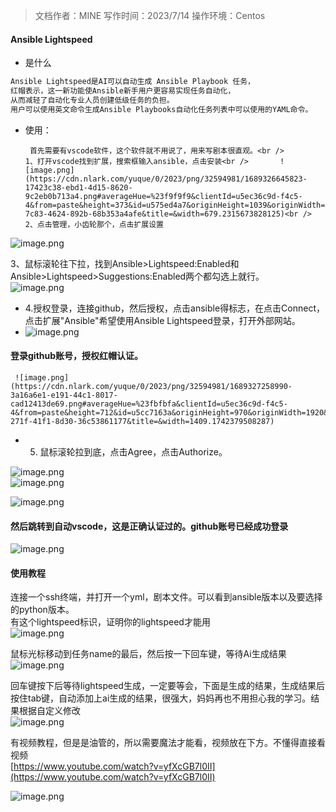 > 文档作者：MINE
> 写作时间：2023/7/14
> 操作环境：Centos

<a name="Sy52m"></a>
#### Ansible Lightspeed

- 是什么
```bash
Ansible Lightspeed是AI可以自动生成 Ansible Playbook 任务，
红帽表示，这一新功能使Ansible新手用户更容易实现任务自动化，
从而减轻了自动化专业人员创建低级任务的负担。
用户可以使用英文命令生成Ansible Playbooks自动化任务列表中可以使用的YAML命令。
```

- 使用：

       首先需要有vscode软件，这个软件就不用说了，用来写剧本很直观。<br />       1、打开vscode找到扩展，搜索框输入ansible，点击安装<br />       ![image.png](https://cdn.nlark.com/yuque/0/2023/png/32594981/1689326645823-17423c38-ebd1-4d15-8620-9c2eb0b713a4.png#averageHue=%23f9f9f9&clientId=u5ec36c9d-f4c5-4&from=paste&height=373&id=u575ed4a7&originHeight=1039&originWidth=1894&originalType=binary&ratio=1.3625000715255737&rotation=0&showTitle=false&size=186634&status=done&style=none&taskId=u9a5c2736-7c83-4624-892b-68b353a4afe&title=&width=679.2315673828125)<br /> 2、点击管理，小齿轮那个，点击扩展设置

![image.png](https://cdn.nlark.com/yuque/0/2023/png/32594981/1689326741881-d0fcdad9-cb35-4fc0-9047-b869214e4000.png#averageHue=%23f6f4f3&clientId=u5ec36c9d-f4c5-4&from=paste&height=777&id=u06352c49&originHeight=1059&originWidth=1920&originalType=binary&ratio=1.3625000715255737&rotation=0&showTitle=false&size=306559&status=done&style=none&taskId=u22329381-af5d-454a-b0d3-57e36aed45b&title=&width=1409.1742379508287)

3、鼠标滚轮往下拉，找到Ansible>Lightspeed:Enabled和     	 Ansible>Lightspeed>Suggestions:Enabled两个都勾选上就行。<br />![image.png](https://cdn.nlark.com/yuque/0/2023/png/32594981/1689326788176-b0a61048-9df6-4a67-888d-3fbe734ca73e.png#averageHue=%23f7f7f7&clientId=u5ec36c9d-f4c5-4&from=paste&height=788&id=u00e912d4&originHeight=1074&originWidth=1918&originalType=binary&ratio=1.3625000715255737&rotation=0&showTitle=false&size=252423&status=done&style=none&taskId=u26b0d3ce-b76d-4c01-9bbf-3f591599594&title=&width=1407.7063481196299)

- 4.授权登录，连接github，然后授权，点击ansible得标志，在点击Connect，点击扩展"Ansible"希望使用Ansible Lightspeed登录，打开外部网站。
- ![image.png](https://cdn.nlark.com/yuque/0/2023/png/32594981/1689327158427-8a3d222a-d394-41cc-8d13-2b82ef5d9c34.png#averageHue=%23f9f8f8&clientId=u5ec36c9d-f4c5-4&from=paste&height=722&id=ucf842e6d&originHeight=984&originWidth=1890&originalType=binary&ratio=1.3625000715255737&rotation=0&showTitle=false&size=163699&status=done&style=none&taskId=u0921af3c-c81a-4d56-80ee-cb39f470963&title=&width=1387.155890482847)
<a name="e9ybR"></a>
#### 登录github账号，授权红帽认证。
     ![image.png](https://cdn.nlark.com/yuque/0/2023/png/32594981/1689327258990-3a16a6e1-e191-44c1-8017-cad12413de69.png#averageHue=%23fbfbfa&clientId=u5ec36c9d-f4c5-4&from=paste&height=712&id=u5cc7163a&originHeight=970&originWidth=1920&originalType=binary&ratio=1.3625000715255737&rotation=0&showTitle=false&size=89261&status=done&style=none&taskId=uadf3c303-271f-41f1-8d30-36c53861177&title=&width=1409.1742379508287)


- 5. 鼠标滚轮拉到底，点击Agree，点击Authorize。

![image.png](https://cdn.nlark.com/yuque/0/2023/png/32594981/1689327351060-b1f51112-d3ee-4918-9cde-36f97fe3ef5a.png#averageHue=%23f6f4f3&clientId=u5ec36c9d-f4c5-4&from=paste&height=839&id=u15b93cc3&originHeight=1143&originWidth=1888&originalType=binary&ratio=1.3625000715255737&rotation=0&showTitle=false&size=291194&status=done&style=none&taskId=ue3d2a2da-a3e3-4dc1-85fc-7c1ec1b0232&title=&width=1385.6880006516483)<br />![image.png](https://cdn.nlark.com/yuque/0/2023/png/32594981/1689327418903-a8b635cb-353c-4f95-b79e-2faeff5b0bf5.png#averageHue=%23f8f6f5&clientId=u5ec36c9d-f4c5-4&from=paste&height=799&id=u149df9a8&originHeight=1088&originWidth=1904&originalType=binary&ratio=1.3625000715255737&rotation=0&showTitle=false&size=286208&status=done&style=none&taskId=u91cf6852-30a7-48e1-9815-cbf52c832ae&title=&width=1397.4311193012386)

![image.png](https://cdn.nlark.com/yuque/0/2023/png/32594981/1689327464872-9f67fecd-5538-4624-8154-47ba9454d429.png#averageHue=%23838282&clientId=u5ec36c9d-f4c5-4&from=paste&height=727&id=u4ea96661&originHeight=991&originWidth=1903&originalType=binary&ratio=1.3625000715255737&rotation=0&showTitle=false&size=78316&status=done&style=none&taskId=u76c9126e-bc58-4a7b-836b-bdda863f365&title=&width=1396.697174385639)

<a name="C97iy"></a>
#### 然后跳转到自动vscode，这是正确认证过的。github账号已经成功登录
![image.png](https://cdn.nlark.com/yuque/0/2023/png/32594981/1689327610150-38a6dc22-d8c9-408e-b719-66dee97871fb.png#averageHue=%23f9f8f8&clientId=u5ec36c9d-f4c5-4&from=paste&height=826&id=u1ebba787&originHeight=1125&originWidth=1920&originalType=binary&ratio=1.3625000715255737&rotation=0&showTitle=false&size=157155&status=done&style=none&taskId=u47763534-6679-463e-baf2-2bfecaf74e8&title=&width=1409.1742379508287)


<a name="Fuj35"></a>
#### 使用教程
连接一个ssh终端，并打开一个yml，剧本文件。可以看到ansible版本以及要选择的python版本。<br />有这个lightspeed标识，证明你的lightspeed才能用<br />![image.png](https://cdn.nlark.com/yuque/0/2023/png/32594981/1689327917066-18955a5a-515e-431b-90e8-eccc6e1a729c.png#averageHue=%23f9f8f7&clientId=u5ec36c9d-f4c5-4&from=paste&height=878&id=u4d0d1166&originHeight=1196&originWidth=1909&originalType=binary&ratio=1.3625000715255737&rotation=0&showTitle=false&size=295436&status=done&style=none&taskId=u2e70a2c6-9903-454e-9363-894ee802105&title=&width=1401.1008438792355)

鼠标光标移动到任务name的最后，然后按一下回车键，等待Ai生成结果<br />![image.png](https://cdn.nlark.com/yuque/0/2023/png/32594981/1689328453757-245b99bb-4dda-4eec-9499-a7c7b6052dbb.png#averageHue=%23f9f7f6&clientId=u5ec36c9d-f4c5-4&from=paste&height=858&id=ua0843a55&originHeight=1169&originWidth=1920&originalType=binary&ratio=1.3625000715255737&rotation=0&showTitle=false&size=231832&status=done&style=none&taskId=u00dc0183-c4be-46ac-9187-98971191ba5&title=&width=1409.1742379508287)


回车键按下后等待lightspeed生成，一定要等会，下面是生成的结果，生成结果后按住tab键，自动添加上ai生成的结果，很强大，妈妈再也不用担心我的学习。结果根据自定义修改<br />![image.png](https://cdn.nlark.com/yuque/0/2023/png/32594981/1689328633710-0f585e84-1e25-429a-b186-02e1fe425cfc.png#averageHue=%23f9f8f7&clientId=u5ec36c9d-f4c5-4&from=paste&height=857&id=ue3e2cac0&originHeight=1167&originWidth=1920&originalType=binary&ratio=1.3625000715255737&rotation=0&showTitle=false&size=212746&status=done&style=none&taskId=u88f12349-2cb3-423e-af83-f853077304c&title=&width=1409.1742379508287)

有视频教程，但是是油管的，所以需要魔法才能看，视频放在下方。不懂得直接看视频<br />[https://www.youtube.com/watch?v=yfXcGB7l0II](https://www.youtube.com/watch?v=yfXcGB7l0II)

![image.png](https://cdn.nlark.com/yuque/0/2023/png/32594981/1689328836642-dc2adefc-f12d-4183-9859-a68dc130a678.png#averageHue=%23bebdb5&clientId=u5ec36c9d-f4c5-4&from=paste&height=870&id=u2a855f8b&originHeight=1186&originWidth=1920&originalType=binary&ratio=1.3625000715255737&rotation=0&showTitle=false&size=942193&status=done&style=none&taskId=ub5b75c1e-81e8-4abb-b811-6a04d6e9255&title=&width=1409.1742379508287)
